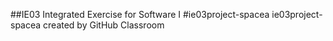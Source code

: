 ##IE03 Integrated Exercise for Software I
#ie03project-spacea
ie03project-spacea created by GitHub Classroom

